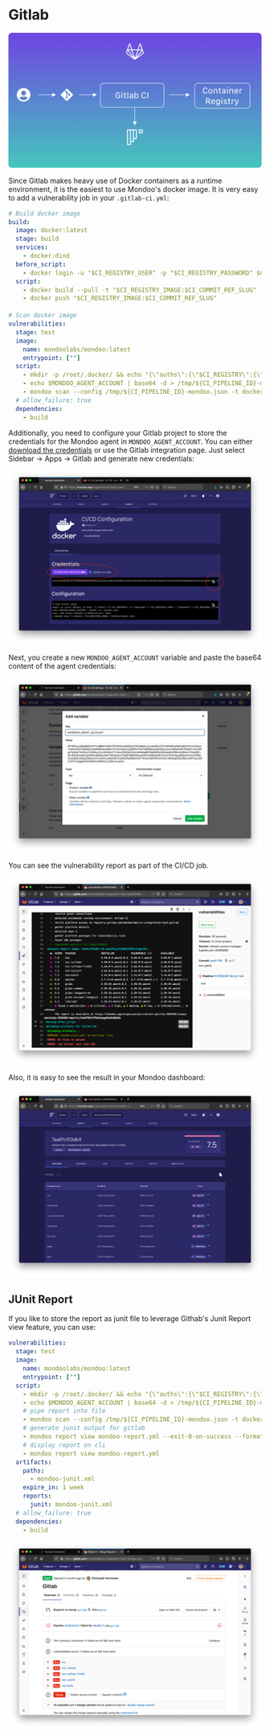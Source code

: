 # Gitlab

![Illustration of Gitlab CI integration](./integration-gitlabci.png)

Since Gitlab makes heavy use of Docker containers as a runtime environment, it is the easiest to use Mondoo's docker image. It is very easy to add a vulnerability job in your `.gitlab-ci.yml`:

```yaml
# Build docker image
build:
  image: docker:latest
  stage: build
  services:
    - docker:dind
  before_script:
    - docker login -u "$CI_REGISTRY_USER" -p "$CI_REGISTRY_PASSWORD" $CI_REGISTRY
  script:
    - docker build --pull -t "$CI_REGISTRY_IMAGE:$CI_COMMIT_REF_SLUG" .
    - docker push "$CI_REGISTRY_IMAGE:$CI_COMMIT_REF_SLUG"

# Scan docker image
vulnerabilities:
  stage: test
  image:
    name: mondoolabs/mondoo:latest
    entrypoint: [""]
  script:
    - mkdir -p /root/.docker/ && echo "{\"auths\":{\"$CI_REGISTRY\":{\"username\":\"$CI_REGISTRY_USER\",\"password\":\"$CI_REGISTRY_PASSWORD\"}}}" > /root/.docker/config.json
    - echo $MONDOO_AGENT_ACCOUNT | base64 -d > /tmp/${CI_PIPELINE_ID}-mondoo.json
    - mondoo scan --config /tmp/${CI_PIPELINE_ID}-mondoo.json -t docker://${CI_REGISTRY_IMAGE}:${CI_COMMIT_REF_SLUG}
  # allow_failure: true
  dependencies:
    - build
```

Additionally, you need to configure your Gitlab project to store the credentials for the Mondoo agent in `MONDOO_AGENT_ACCOUNT`. You can either [download the credentials](../../agent/installation/registration) or use the Gitlab integration page. Just select Sidebar -> Apps -> Gitlab and generate new credentials:

![Generate Gitlab agent credentials in Mondoo](./mondoo-cicd-gitlab-config-token.png)

Next, you create a new `MONDOO_AGENT_ACCOUNT` variable and paste the base64 content of the agent credentials:

![Paste the configuration in Gitlab CI environment variables](./mondoo-cicd-gitlab-config.png)

You can see the vulnerability report as part of the CI/CD job.

![Run a mondoo scan in Gitlab](./mondoo-cicd-gitlab-result-text.png)

Also, it is easy to see the result in your Mondoo dashboard:

![See report in Mondoo dashboard](./mondoo-cicd-gitlab-result-dashboard.png)


## JUnit Report

If you like to store the report as junit file to leverage Githab's Junit Report view feature, you can use:

```yaml
vulnerabilities:
  stage: test
  image:
    name: mondoolabs/mondoo:latest
    entrypoint: [""]
  script:
    - mkdir -p /root/.docker/ && echo "{\"auths\":{\"$CI_REGISTRY\":{\"username\":\"$CI_REGISTRY_USER\",\"password\":\"$CI_REGISTRY_PASSWORD\"}}}" > /root/.docker/config.json
    - echo $MONDOO_AGENT_ACCOUNT | base64 -d > /tmp/${CI_PIPELINE_ID}-mondoo.json
    # pipe report into file
    - mondoo scan --config /tmp/${CI_PIPELINE_ID}-mondoo.json -t docker://${CI_REGISTRY_IMAGE}:${CI_COMMIT_REF_SLUG} --exit-0-on-success --format yaml > mondoo-report.yml
    # generate junit output for gitlab
    - mondoo report view mondoo-report.yml --exit-0-on-success --format junit > mondoo-junit.xml
    # display report on cli
    - mondoo report view mondoo-report.yml
  artifacts:
    paths:
      - mondoo-junit.xml
    expire_in: 1 week
    reports:
      junit: mondoo-junit.xml
  # allow_failure: true
  dependencies:
    - build
```


![Mondoo Junit report Gitlab](./mondoo-cicd-gitlab-result-junit.png)